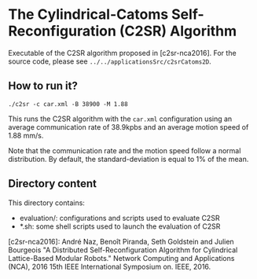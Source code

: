 The Cylindrical-Catoms Self-Reconfiguration (C2SR) Algorithm
==================

Executable of the C2SR algorithm proposed in [c2sr-nca2016]. For the source code, please see `../../applicationsSrc/c2srCatoms2D`.

## How to run it?

```shell
./c2sr -c car.xml -B 38900 -M 1.88
```

This runs the C2SR algorithm with the `car.xml` configuration using an average communication rate of 38.9kpbs and an average motion speed of 1.88 mm/s.

Note that the communication rate and the motion speed follow a normal distribution. By default, the standard-deviation is equal to 1% of the mean. 

## Directory content

This directory contains:
- evaluation/: configurations and scripts used to evaluate C2SR
- *.sh: some shell scripts used to launch the evaluation of C2SR

[c2sr-nca2016]: André Naz, Benoît Piranda, Seth Goldstein and Julien Bourgeois "A Distributed Self-Reconfiguration Algorithm for Cylindrical Lattice-Based Modular Robots." Network Computing and Applications (NCA), 2016 15th IEEE International Symposium on. IEEE, 2016.
